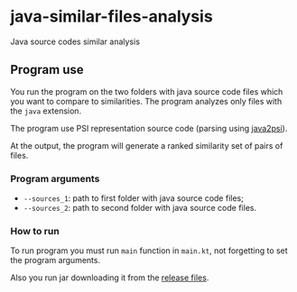 # java-similar-files-analysis

Java source codes similar analysis

## Program use

You run the program on the two folders with java source code files which you want to compare to similarities. The program analyzes only files with the `java` extension.

The program use PSI representation source code (parsing using [java2psi](https://github.com/PetukhovVictor/java2psi)).

At the output, the program will generate a ranked similarity set of pairs of files.

### Program arguments

* `--sources_1`: path to first folder with java source code files;
* `--sources_2`: path to second folder with java source code files.

### How to run

To run program you must run `main` function in `main.kt`, not forgetting to set the program arguments.

Also you run jar downloading it from the [release files](https://github.com/PetukhovVictor/java-similar-files-analysis/releases).
